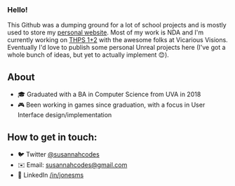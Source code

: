 ### Hello!

This Github was a dumping ground for a lot of school projects and is mostly used to store my [personal website](http://susannahjones.com). Most of my work is NDA and I'm currently working on [THPS 1+2](https://www.tonyhawkthegame.com/) with the awesome folks at Vicarious Visions. Eventually I'd love to publish some personal Unreal projects here (I've got a whole bunch of ideas, but yet to actually implement 😊). 

## About
- 🎓 Graduated with a BA in Computer Science from UVA in 2018
- 🎮 Been working in games since graduation, with a focus in User Interface design/implementation

## How to get in touch:
- 🐦 Twitter [@susannahcodes](https://www.twitter.com/susannahcodes)
- ✉️ Email: susannahcodes@gmail.com
- 🤝 LinkedIn [/in/jonesms](https://www.linkedin.com/in/jonesms)

